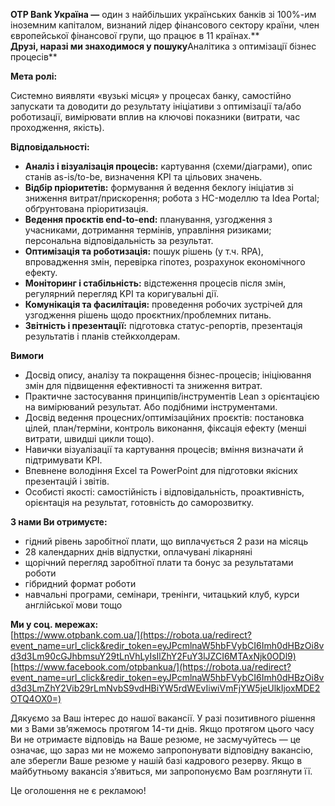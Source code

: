 **OTP Bank Україна —** один з найбільших українських банків зі 100%-им
іноземним капіталом, визнаний лідер фінансового сектору країни, член
європейської фінансової групи, що працює в 11 країнах.**  
**Друзі, наразі ми знаходимося у пошуку**Аналітика з оптимізації бізнес
процесів**

**Мета ролі:**

Системно виявляти «вузькі місця» у процесах банку, самостійно запускати та
доводити до результату ініціативи з оптимізації та/або роботизації, вимірювати
вплив на ключові показники (витрати, час проходження, якість).

**Відповідальності:**

  * **Аналіз і візуалізація процесів:** картування (схеми/діаграми), опис станів as-is/to-be, визначення KPI та цільових значень.
  * **Відбір пріоритетів:** формування й ведення беклогу ініціатив зі зниження витрат/прискорення; робота з HC-моделлю та Idea Portal; обґрунтована пріоритизація.
  * **Ведення проєктів end-to-end:** планування, узгодження з учасниками, дотримання термінів, управління ризиками; персональна відповідальність за результат.
  * **Оптимізація та роботизація:** пошук рішень (у т.ч. RPA), впровадження змін, перевірка гіпотез, розрахунок економічного ефекту.
  * **Моніторинг і стабільність:** відстеження процесів після змін, регулярний перегляд KPI та коригувальні дії.
  * **Комунікація та фасилітація:** проведення робочих зустрічей для узгодження рішень щодо проєктних/проблемних питань.
  * **Звітність і презентації:** підготовка статус-репортів, презентація результатів і планів стейкхолдерам.

**Вимоги**

  * Досвід опису, аналізу та покращення бізнес-процесів; ініціювання змін для підвищення ефективності та зниження витрат.
  * Практичне застосування принципів/інструментів Lean з орієнтацією на вимірюваний результат. Або подібними інструментами.
  * Досвід ведення процесних/оптимізаційних проєктів: постановка цілей, план/терміни, контроль виконання, фіксація ефекту (менші витрати, швидші цикли тощо).
  * Навички візуалізації та картування процесів; вміння визначати й підтримувати KPI.
  * Впевнене володіння Excel та PowerPoint для підготовки якісних презентацій і звітів.
  * Особисті якості: самостійність і відповідальність, проактивність, орієнтація на результат, готовність до саморозвитку.

**З нами Ви отримуєте:**

  * гідний рівень заробітної плати, що виплачується 2 рази на місяць
  * 28 календарних днів відпустки, оплачувані лікарняні
  * щорічний перегляд заробітної плати та бонус за результатами роботи
  * гібридний формат роботи
  * навчальні програми, семінари, тренінги, читацький клуб, курси англійської мови тощо

**Ми у соц. мережах:**  
[https://www.otpbank.com.ua/](https://robota.ua/redirect?event_name=url_click&redir_token=eyJPcmlnaW5hbFVybCI6Imh0dHBzOi8vd3d3Lm90cGJhbmsuY29tLnVhLyIsIlZhY2FuY3lJZCI6MTAxNjk0ODl9)  
[https://www.facebook.com/otpbankua/](https://robota.ua/redirect?event_name=url_click&redir_token=eyJPcmlnaW5hbFVybCI6Imh0dHBzOi8vd3d3LmZhY2Vib29rLmNvbS9vdHBiYW5rdWEvIiwiVmFjYW5jeUlkIjoxMDE2OTQ4OX0=)  
  
Дякуємо за Ваш інтерес до нашої вакансії. У разі позитивного рішення ми з Вами
зв’яжемось протягом 14-ти днів. Якщо протягом цього часу Ви не отримаєте
відповідь на Ваше резюме, не засмучуйтесь — це означає, що зараз ми не можемо
запропонувати відповідну вакансію, але зберегли Ваше резюме у нашій базі
кадрового резерву. Якщо в майбутньому вакансія з’явиться, ми запропонуємо Вам
розглянути її.  
  
Це оголошення не є рекламою!